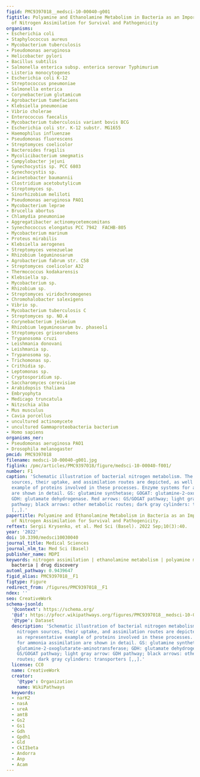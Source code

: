 ```yaml
---
figid: PMC9397018__medsci-10-00040-g001
figtitle: Polyamine and Ethanolamine Metabolism in Bacteria as an Important Component
  of Nitrogen Assimilation for Survival and Pathogenicity
organisms:
- Escherichia coli
- Staphylococcus aureus
- Mycobacterium tuberculosis
- Pseudomonas aeruginosa
- Helicobacter pylori
- Bacillus subtilis
- Salmonella enterica subsp. enterica serovar Typhimurium
- Listeria monocytogenes
- Escherichia coli K-12
- Streptococcus pneumoniae
- Salmonella enterica
- Corynebacterium glutamicum
- Agrobacterium tumefaciens
- Klebsiella pneumoniae
- Vibrio cholerae
- Enterococcus faecalis
- Mycobacterium tuberculosis variant bovis BCG
- Escherichia coli str. K-12 substr. MG1655
- Haemophilus influenzae
- Pseudomonas fluorescens
- Streptomyces coelicolor
- Bacteroides fragilis
- Mycolicibacterium smegmatis
- Campylobacter jejuni
- Synechocystis sp. PCC 6803
- Synechocystis sp.
- Acinetobacter baumannii
- Clostridium acetobutylicum
- Streptomyces sp.
- Sinorhizobium meliloti
- Pseudomonas aeruginosa PAO1
- Mycobacterium leprae
- Brucella abortus
- Chlamydia pneumoniae
- Aggregatibacter actinomycetemcomitans
- Synechococcus elongatus PCC 7942  FACHB-805
- Mycobacterium marinum
- Proteus mirabilis
- Klebsiella aerogenes
- Streptomyces venezuelae
- Rhizobium leguminosarum
- Agrobacterium fabrum str. C58
- Streptomyces coelicolor A32
- Thermococcus kodakarensis
- Klebsiella sp.
- Mycobacterium sp.
- Rhizobium sp.
- Streptomyces viridochromogenes
- Chromohalobacter salexigens
- Vibrio sp.
- Mycobacterium tuberculosis C
- Streptomyces sp. NO.4
- Corynebacterium jeikeium
- Rhizobium leguminosarum bv. phaseoli
- Streptomyces griseorubens
- Trypanosoma cruzi
- Leishmania donovani
- Leishmania sp.
- Trypanosoma sp.
- Trichomonas sp.
- Crithidia sp.
- Leptomonas sp.
- Cryptosporidium sp.
- Saccharomyces cerevisiae
- Arabidopsis thaliana
- Embryophyta
- Medicago truncatula
- Nitzschia alba
- Mus musculus
- Cavia porcellus
- uncultured actinomycete
- uncultured Gammaproteobacteria bacterium
- Homo sapiens
organisms_ner:
- Pseudomonas aeruginosa PAO1
- Drosophila melanogaster
pmcid: PMC9397018
filename: medsci-10-00040-g001.jpg
figlink: /pmc/articles/PMC9397018/figure/medsci-10-00040-f001/
number: F1
caption: 'Schematic illustration of bacterial nitrogen metabolism. The main nitrogen
  sources, their uptake, and assimilation routes are depicted, as well as representative
  example of proteins involved in these processes. Enzyme systems for ammonia assimilation
  are shown in detail. GS: glutamine synthetase; GOGAT: glutamine-2-oxoglutarate-aminotransferase;
  GDH: glutamate dehydrogenase. Red arrows: GS/GOGAT pathway; light gray arrow: GDH
  pathway; black arrows: other metabolic routes; dark gray cylinders: transporters
  [,,].'
papertitle: Polyamine and Ethanolamine Metabolism in Bacteria as an Important Component
  of Nitrogen Assimilation for Survival and Pathogenicity.
reftext: Sergii Krysenko, et al. Med Sci (Basel). 2022 Sep;10(3):40.
year: '2022'
doi: 10.3390/medsci10030040
journal_title: Medical Sciences
journal_nlm_ta: Med Sci (Basel)
publisher_name: MDPI
keywords: nitrogen assimilation | ethanolamine metabolism | polyamine metabolism |
  bacteria | drug discovery
automl_pathway: 0.9439647
figid_alias: PMC9397018__F1
figtype: Figure
redirect_from: /figures/PMC9397018__F1
ndex: ''
seo: CreativeWork
schema-jsonld:
  '@context': https://schema.org/
  '@id': https://pfocr.wikipathways.org/figures/PMC9397018__medsci-10-00040-g001.html
  '@type': Dataset
  description: 'Schematic illustration of bacterial nitrogen metabolism. The main
    nitrogen sources, their uptake, and assimilation routes are depicted, as well
    as representative example of proteins involved in these processes. Enzyme systems
    for ammonia assimilation are shown in detail. GS: glutamine synthetase; GOGAT:
    glutamine-2-oxoglutarate-aminotransferase; GDH: glutamate dehydrogenase. Red arrows:
    GS/GOGAT pathway; light gray arrow: GDH pathway; black arrows: other metabolic
    routes; dark gray cylinders: transporters [,,].'
  license: CC0
  name: CreativeWork
  creator:
    '@type': Organization
    name: WikiPathways
  keywords:
  - narK2
  - nasA
  - ureA
  - amtB
  - Gs2
  - Gs1
  - Gdh
  - Gpdh1
  - Gld
  - CkIIbeta
  - Andorra
  - Anp
  - Acam
---
```

